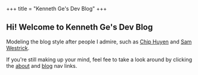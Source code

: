 +++
title = "Kenneth Ge's Dev Blog"
+++

## Hi! Welcome to Kenneth Ge's Dev Blog

Modeling the blog style after people I admire, such as [Chip Huyen](https://huyenchip.com/) and [Sam Westrick](https://shwestrick.github.io/about/). 

If you're still making up your mind, feel fee to take a look around by clicking the [about](/about/) and [blog](/blog/) nav links.
